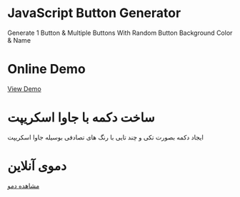 # JavaScript Button Generator
Generate 1 Button &amp; Multiple Buttons With Random Button Background Color &amp; Name

# Online Demo
  <a href="//demo.aminarjmand.com/coding/javascript/03/buttonGenerator.html">View Demo</a>
  
# ساخت دکمه با جاوا اسکریپت
ایجاد دکمه بصورت تکی و چند تایی با رنگ های تصادفی بوسیله جاوا اسکریپت

# دموی آنلاین
  <a href="//demo.aminarjmand.com/coding/javascript/03/buttonGenerator.html">مشاهده دمو</a>
